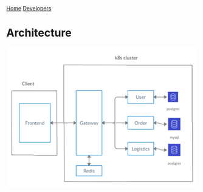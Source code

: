 <div class="topnav">
  <a href="index.html">Home</a>
  <a href="developer.html">Developers</a>
</div>

<h1>Architecture</h1>

![Image Description](https://github.com/dev1911/drone_plus_plus/blob/gh-pages/docs/architecture-diag.jpg)